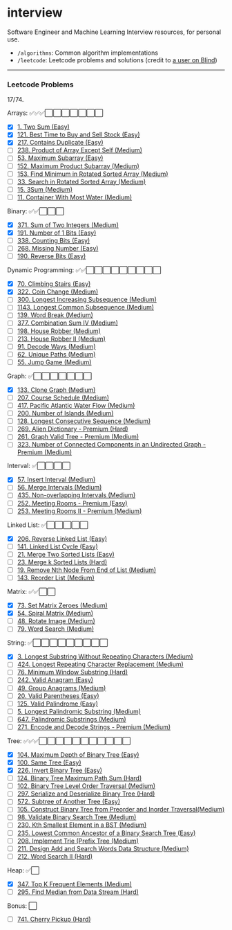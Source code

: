 # interview

Software Engineer and Machine Learning Interview resources, for personal use.
- `/algorithms`: Common algorithm implementations
- `/leetcode`: Leetcode problems and solutions (credit to [a user on Blind](https://www.teamblind.com/post/New-Year-Gift---Curated-List-of-Top-75-LeetCode-Questions-to-Save-Your-Time-OaM1orEU))

---

### Leetcode Problems

17/74.

Arrays: ✅✅✅⬜️⬜️⬜️⬜️⬜️⬜️⬜️
- [x] [1. Two Sum (Easy)](https://leetcode.com/problems/two-sum/)
- [x] [121. Best Time to Buy and Sell Stock (Easy)](https://leetcode.com/problems/best-time-to-buy-and-sell-stock/)
- [x] [217. Contains Duplicate (Easy)](https://leetcode.com/problems/contains-duplicate/)
- [ ] [238. Product of Array Except Self (Medium)](https://leetcode.com/problems/product-of-array-except-self/)
- [ ] [53. Maximum Subarray (Easy)](https://leetcode.com/problems/maximum-subarray/)
- [ ] [152. Maximum Product Subarray (Medium)](https://leetcode.com/problems/maximum-product-subarray/)
- [ ] [153. Find Minimum in Rotated Sorted Array (Medium)](https://leetcode.com/problems/find-minimum-in-rotated-sorted-array/)
- [ ] [33. Search in Rotated Sorted Array (Medium)](https://leetcode.com/problems/search-in-rotated-sorted-array/)
- [ ] [15. 3Sum (Medium)](https://leetcode.com/problems/3sum/)
- [ ] [11. Container With Most Water (Medium)](https://leetcode.com/problems/container-with-most-water/)

Binary: ✅✅⬜️⬜️⬜️
- [x] [371. Sum of Two Integers (Medium)](https://leetcode.com/problems/sum-of-two-integers/)
- [x] [191. Number of 1 Bits (Easy)](https://leetcode.com/problems/number-of-1-bits/)
- [ ] [338. Counting Bits (Easy)](https://leetcode.com/problems/counting-bits/)
- [ ] [268. Missing Number (Easy)](https://leetcode.com/problems/missing-number/)
- [ ] [190. Reverse Bits (Easy)](https://leetcode.com/problems/reverse-bits/)

Dynamic Programming: ✅✅⬜️⬜️⬜️⬜️⬜️⬜️⬜️⬜️⬜️
- [x] [70. Climbing Stairs (Easy)](https://leetcode.com/problems/climbing-stairs/)
- [x] [322. Coin Change (Medium)](https://leetcode.com/problems/coin-change/)
- [ ] [300. Longest Increasing Subsequence (Medium)](https://leetcode.com/problems/longest-increasing-subsequence/)
- [ ] [1143. Longest Common Subsequence (Medium)](https://leetcode.com/problems/longest-common-subsequence/)
- [ ] [139. Word Break (Medium)](https://leetcode.com/problems/word-break/)
- [ ] [377. Combination Sum IV (Medium)](https://leetcode.com/problems/combination-sum-iv/)
- [ ] [198. House Robber (Medium)](https://leetcode.com/problems/house-robber/)
- [ ] [213. House Robber II (Medium)](https://leetcode.com/problems/house-robber-ii/)
- [ ] [91. Decode Ways (Medium)](https://leetcode.com/problems/decode-ways/)
- [ ] [62. Unique Paths (Medium)](//leetcode.com/problems/unique-paths/)
- [ ] [55. Jump Game (Medium)](https://leetcode.com/problems/jump-game/)

Graph: ✅⬜️⬜️⬜️⬜️⬜️⬜️⬜️
- [x] [133. Clone Graph (Medium)](https://leetcode.com/problems/clone-graph/)
- [ ] [207. Course Schedule (Medium)](https://leetcode.com/problems/course-schedule/)
- [ ] [417. Pacific Atlantic Water Flow (Medium)](https://leetcode.com/problems/pacific-atlantic-water-flow/)
- [ ] [200. Number of Islands (Medium)](https://leetcode.com/problems/number-of-islands/)
- [ ] [128. Longest Consecutive Sequence (Medium)](https://leetcode.com/problems/longest-consecutive-sequence/)
- [ ] [269. Alien Dictionary - Premium (Hard)](https://leetcode.com/problems/alien-dictionary/)
- [ ] [261. Graph Valid Tree - Premium (Medium)](https://leetcode.com/problems/graph-valid-tree/)
- [ ] [323. Number of Connected Components in an Undirected Graph - Premium (Medium)](https://leetcode.com/problems/number-of-connected-components-in-an-undirected-graph/)

Interval: ✅⬜️⬜️⬜️⬜️
- [x] [57. Insert Interval (Medium)](https://leetcode.com/problems/insert-interval/)
- [ ] [56. Merge Intervals (Medium)](https://leetcode.com/problems/merge-intervals/)
- [ ] [435. Non-overlapping Intervals (Medium)](https://leetcode.com/problems/non-overlapping-intervals/)
- [ ] [252. Meeting Rooms - Premium (Easy)](https://leetcode.com/problems/meeting-rooms/)
- [ ] [253. Meeting Rooms II - Premium (Medium)](https://leetcode.com/problems/meeting-rooms-ii/)

Linked List: ✅⬜️⬜️⬜️⬜️⬜️
- [x] [206. Reverse Linked List (Easy)](https://leetcode.com/problems/reverse-linked-list/)
- [ ] [141. Linked List Cycle (Easy)](https://leetcode.com/problems/linked-list-cycle/)
- [ ] [21. Merge Two Sorted Lists (Easy)](https://leetcode.com/problems/merge-two-sorted-lists/)
- [ ] [23. Merge k Sorted Lists (Hard)](https://leetcode.com/problems/merge-k-sorted-lists/)
- [ ] [19. Remove Nth Node From End of List (Medium)](https://leetcode.com/problems/remove-nth-node-from-end-of-list/)
- [ ] [143. Reorder List (Medium)](https://leetcode.com/problems/reorder-list/)

Matrix: ✅✅⬜️⬜️
- [x] [73. Set Matrix Zeroes (Medium)](https://leetcode.com/problems/set-matrix-zeroes/)
- [x] [54. Spiral Matrix (Medium)](https://leetcode.com/problems/spiral-matrix/)
- [ ] [48. Rotate Image (Medium)](https://leetcode.com/problems/rotate-image/)
- [ ] [79. Word Search (Medium)](https://leetcode.com/problems/word-search/)

String: ✅⬜️⬜️⬜️⬜️⬜️⬜️⬜️⬜️⬜️
- [x] [3. Longest Substring Without Repeating Characters (Medium)](https://leetcode.com/problems/longest-substring-without-repeating-characters/)
- [ ] [424. Longest Repeating Character Replacement (Medium)](https://leetcode.com/problems/longest-repeating-character-replacement/)
- [ ] [76. Minimum Window Substring (Hard)](https://leetcode.com/problems/minimum-window-substring/)
- [ ] [242. Valid Anagram (Easy)](https://leetcode.com/problems/valid-anagram/)
- [ ] [49. Group Anagrams (Medium)](https://leetcode.com/problems/group-anagrams/)
- [ ] [20. Valid Parentheses (Easy)](https://leetcode.com/problems/valid-parentheses/)
- [ ] [125. Valid Palindrome (Easy)](https://leetcode.com/problems/valid-palindrome/)
- [ ] [5. Longest Palindromic Substring (Medium)](https://leetcode.com/problems/longest-palindromic-substring/)
- [ ] [647. Palindromic Substrings (Medium)](https://leetcode.com/problems/palindromic-substrings/)
- [ ] [271. Encode and Decode Strings - Premium (Medium)](https://leetcode.com/problems/encode-and-decode-strings/)

Tree: ✅✅✅⬜️⬜️⬜️⬜️⬜️⬜️⬜️⬜️⬜️⬜️⬜️
- [x] [104. Maximum Depth of Binary Tree (Easy)](https://leetcode.com/problems/maximum-depth-of-binary-tree/)
- [x] [100. Same Tree (Easy)](https://leetcode.com/problems/same-tree/)
- [x] [226. Invert Binary Tree (Easy)](https://leetcode.com/problems/invert-binary-tree/)
- [ ] [124. Binary Tree Maximum Path Sum (Hard)](https://leetcode.com/problems/binary-tree-maximum-path-sum/)
- [ ] [102. Binary Tree Level Order Traversal (Medium)](https://leetcode.com/problems/binary-tree-level-order-traversal/)
- [ ] [297. Serialize and Deserialize Binary Tree (Hard)](https://leetcode.com/problems/serialize-and-deserialize-binary-tree/)
- [ ] [572. Subtree of Another Tree (Easy)](https://leetcode.com/problems/subtree-of-another-tree/)
- [ ] [105. Construct Binary Tree from Preorder and Inorder Traversal(Medium)](https://leetcode.com/problems/construct-binary-tree-from-preorder-and-inorder-traversal/)
- [ ] [98. Validate Binary Search Tree (Medium)](https://leetcode.com/problems/validate-binary-search-tree/)
- [ ] [230. Kth Smallest Element in a BST (Medium)](https://leetcode.com/problems/kth-smallest-element-in-a-bst/)
- [ ] [235. Lowest Common Ancestor of a Binary Search Tree (Easy)](https://leetcode.com/problems/lowest-common-ancestor-of-a-binary-search-tree/)
- [ ] [208. Implement Trie (Prefix Tree (Medium)](https://leetcode.com/problems/implement-trie-prefix-tree/)
- [ ] [211. Design Add and Search Words Data Structure (Medium)](https://leetcode.com/problems/add-and-search-word-data-structure-design/)
- [ ] [212. Word Search II (Hard)](https://leetcode.com/problems/word-search-ii/)

Heap: ✅⬜️
- [x] [347. Top K Frequent Elements (Medium)](https://leetcode.com/problems/top-k-frequent-elements/)
- [ ] [295. Find Median from Data Stream (Hard)](https://leetcode.com/problems/find-median-from-data-stream/)

Bonus: ⬜️
- [ ] [741. Cherry Pickup (Hard)](https://leetcode.com/problems/cherry-pickup/)
